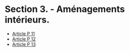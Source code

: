 # Section 3. - Aménagements intérieurs.

- [Article P 11](article-p-11.md)
- [Article P 12](article-p-12.md)
- [Article P 13](article-p-13.md)

